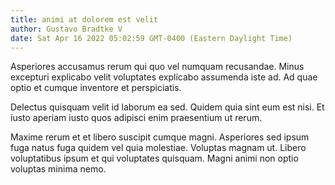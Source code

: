 ```yaml
---
title: animi at dolorem est velit
author: Gustavo Bradtke V
date: Sat Apr 16 2022 05:02:59 GMT-0400 (Eastern Daylight Time)
---
```

Asperiores accusamus rerum qui quo vel numquam recusandae. Minus excepturi explicabo velit voluptates explicabo assumenda iste ad. Ad quae optio et cumque inventore et perspiciatis.

 Delectus quisquam velit id laborum ea sed. Quidem quia sint eum est nisi. Et iusto aperiam iusto quos adipisci enim praesentium ut rerum.

 Maxime rerum et et libero suscipit cumque magni. Asperiores sed ipsum fuga natus fuga quidem vel quia molestiae. Voluptas magnam ut. Libero voluptatibus ipsum et qui voluptates quisquam. Magni animi non optio voluptas minima nemo.